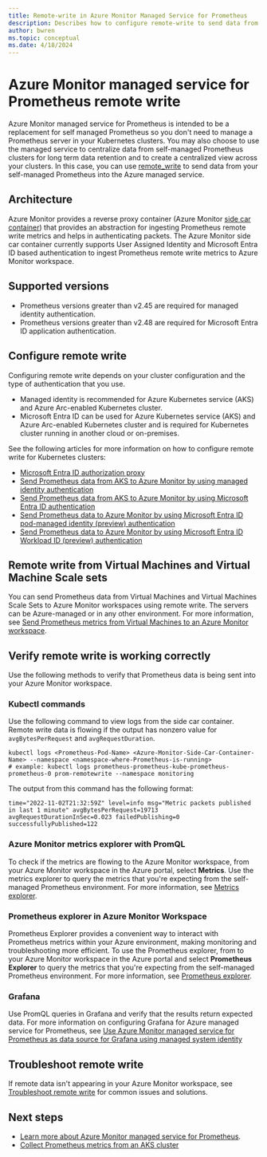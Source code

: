 ```yaml
---
title: Remote-write in Azure Monitor Managed Service for Prometheus
description: Describes how to configure remote-write to send data from self-managed Prometheus running in your AKS cluster or Azure Arc-enabled Kubernetes cluster 
author: bwren 
ms.topic: conceptual
ms.date: 4/18/2024
---
```


# Azure Monitor managed service for Prometheus remote write
Azure Monitor managed service for Prometheus is intended to be a replacement for self managed Prometheus so you don't need to manage a Prometheus server in your Kubernetes clusters. You may also choose to use the managed service to centralize data from self-managed Prometheus clusters for long term data retention and to create a centralized view across your clusters. In this case, you can use [remote_write](https://prometheus.io/docs/operating/integrations/#remote-endpoints-and-storage) to send data from your self-managed Prometheus into the Azure managed service.

## Architecture
Azure Monitor provides a reverse proxy container (Azure Monitor [side car container](/azure/architecture/patterns/sidecar)) that provides an abstraction for ingesting Prometheus remote write metrics and helps in authenticating packets. The Azure Monitor side car container currently supports User Assigned Identity and Microsoft Entra ID based authentication to ingest Prometheus remote write metrics to Azure Monitor workspace.


## Supported versions

- Prometheus versions greater than v2.45 are required for managed identity authentication.
- Prometheus versions greater than v2.48 are required for Microsoft Entra ID application authentication. 


## Configure remote write

Configuring remote write depends on your cluster configuration and the type of authentication that you use.

- Managed identity is recommended for Azure Kubernetes service (AKS) and Azure Arc-enabled Kubernetes cluster. 
- Microsoft Entra ID can be used for Azure Kubernetes service (AKS) and Azure Arc-enabled Kubernetes cluster and is required for Kubernetes cluster running in another cloud or on-premises. 

See the following articles for more information on how to configure remote write for Kubernetes clusters:

- [Microsoft Entra ID authorization proxy](/azure/azure-monitor/containers/prometheus-authorization-proxy?tabs=remote-write-example)
- [Send Prometheus data from AKS to Azure Monitor by using managed identity authentication](/azure/azure-monitor/containers/prometheus-remote-write-managed-identity)
- [Send Prometheus data from AKS to Azure Monitor by using Microsoft Entra ID authentication](/azure/azure-monitor/containers/prometheus-remote-write-active-directory)
- [Send Prometheus data to Azure Monitor by using Microsoft Entra ID pod-managed identity (preview) authentication](/azure/azure-monitor/containers/prometheus-remote-write-azure-ad-pod-identity)
- [Send Prometheus data to Azure Monitor by using Microsoft Entra ID Workload ID (preview) authentication](/azure/azure-monitor/containers/prometheus-remote-write-azure-workload-identity)

## Remote write from Virtual Machines and Virtual Machine Scale sets 

You can send Prometheus data from Virtual Machines and Virtual Machines Scale Sets to Azure Monitor workspaces using remote write. The servers can be Azure-managed or in any other environment. For more information, see [Send Prometheus metrics from Virtual Machines to an Azure Monitor workspace](/azure/azure-monitor/essentials/prometheus-remote-write-virtual-machines).


## Verify remote write is working correctly

Use the following methods to verify that Prometheus data is being sent into your Azure Monitor workspace.

### Kubectl commands

Use the following command to view logs from the side car container. Remote write data is flowing if the output has nonzero value for `avgBytesPerRequest` and `avgRequestDuration`.

```azurecli
kubectl logs <Prometheus-Pod-Name> <Azure-Monitor-Side-Car-Container-Name> --namespace <namespace-where-Prometheus-is-running>
# example: kubectl logs prometheus-prometheus-kube-prometheus-prometheus-0 prom-remotewrite --namespace monitoring
```

The output from this command has the following format:

```
time="2022-11-02T21:32:59Z" level=info msg="Metric packets published in last 1 minute" avgBytesPerRequest=19713 avgRequestDurationInSec=0.023 failedPublishing=0 successfullyPublished=122
```


### Azure Monitor metrics explorer with PromQL

To check if the metrics are flowing to the Azure Monitor workspace, from your Azure Monitor workspace in the Azure portal, select **Metrics**. Use the metrics explorer to query the metrics that you're expecting from the self-managed Prometheus environment. For more information, see [Metrics explorer](/azure/azure-monitor/essentials/metrics-explorer).


### Prometheus explorer in Azure Monitor Workspace

Prometheus Explorer provides a convenient way to interact with Prometheus metrics within your Azure environment, making monitoring and troubleshooting more efficient. To use the Prometheus explorer, from to your Azure Monitor workspace in the Azure portal and select **Prometheus Explorer** to query the metrics that you're expecting from the self-managed Prometheus environment.
For more information, see [Prometheus explorer](/azure/azure-monitor/essentials/prometheus-workbooks).

### Grafana

Use PromQL queries in Grafana and verify that the results return expected data. For more information on configuring Grafana for Azure managed service for Prometheus, see [Use Azure Monitor managed service for Prometheus as data source for Grafana using managed system identity](../essentials/prometheus-grafana.md) 


## Troubleshoot remote write 

If remote data isn't appearing in your Azure Monitor workspace, see [Troubleshoot remote write](../containers/prometheus-remote-write-troubleshooting.md) for common issues and solutions. 


## Next steps

- [Learn more about Azure Monitor managed service for Prometheus](../essentials/prometheus-metrics-overview.md).
- [Collect Prometheus metrics from an AKS cluster](../containers/kubernetes-monitoring-enable.md#enable-prometheus-and-grafana)
